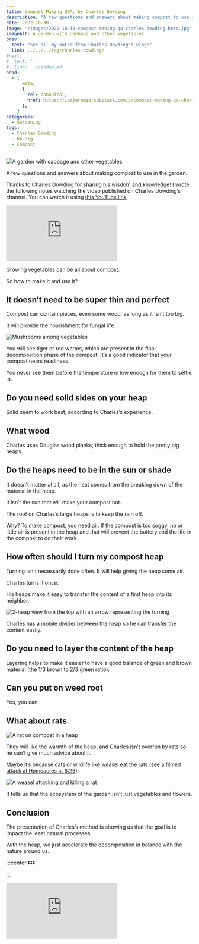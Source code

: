 ```yaml
---
title: Compost Making Q&A, by Charles Dowding
description: "A few questions and answers about making compost to use in the garden."
date: 2022-10-30
image: '/images/2022-10-30-compost-making-qa-charles-dowding-hero.jpg'
imageAlt: A garden with cabbage and other vegetables
prev:
  text: "See all my notes from Charles Dowding's vlogs"
  link: ../../../tag/charles-dowding/
#next:
#  text: ''
#  link: ..//index.md
head:
  - [
      meta,
      {
        rel: canonical,
        href: https://iamjeremie.substack.com/p/compost-making-qa-charles-dowding,
      },
    ]
categories:
  - Gardening
tags:
  - Charles Dowding
  - No Dig
  - Compost
---
```


![A garden with cabbage and other vegetables](/images/2022-10-30-compost-making-qa-charles-dowding-hero.jpg 'Credits: image taken from Charles Dowding’s vlog')

A few questions and answers about making compost to use in the garden.

Thanks to Charles Dowding for sharing his wisdom and knowledge! I wrote the following notes watching the video published on Charles Dowding’s channel. You can watch it using [this YouTube link](https://www.youtube.com/watch?v=BIV4lljN6Aw).

<!-- markdownlint-disable MD033 -->
<p class="newsletter-wrapper"><iframe class="newsletter-embed" src="https://iamjeremie.substack.com/embed" frameborder="0" scrolling="no"></iframe></p>

Growing vegetables can be all about compost.

So how to make it and use it?

## It doesn’t need to be super thin and perfect

Compost can contain pieces, even some wood, as long as it isn’t too big.

It will provide the nourishment for fungal life.

![Mushrooms among vegetables](images/mushrooms-among-vegetables.jpg 'Credits: image taken from Charles Dowding’s vlog')

You will see tiger or red worms, which are present in the final decomposition phase of the compost. It’s a good indicator that your compost nears readiness.

You never see them before the temperature in low enough for them to settle in.

## Do you need solid sides on your heap

Solid seem to work best, according to Charles’s experience.

## What wood

Charles uses Douglas wood planks, thick enough to hold the pretty big heaps.

## Do the heaps need to be in the sun or shade

It doesn’t matter at all, as the heat comes from the breaking down of the material in the heap.

It isn’t the sun that will make your compost hot.

The roof on Charles’s large heaps is to keep the rain off.

Why? To make compost, you need air. If the compost is too soggy, no or little air is present in the heap and that will prevent the battery and the life in the compost to do their work.

## How often should I turn my compost heap

Turning isn't necessarily done often. It will help giving the heap some air.

Charles turns it once.

His heaps make it easy to transfer the content of a first heap into its neighbor.

![2-heap view from the top with an arrow representing the turning](diagrams/heap-setup.drawio.svg)

Charles has a mobile divider between the heap so he can transfer the content easily.

## Do you need to layer the content of the heap

Layering helps to make it easier to have a good balance of green and brown material (the 1/3 brown to 2/3 green ratio).

## Can you put on weed root

Yes, you can.

## What about rats

![A rat on compost in a heap](images/a-rat.jpg 'Credits: image taken from Charles Dowding’s vlog')

They will like the warmth of the heap, and Charles isn’t overrun by rats so he can’t give much advice about it.

Maybe it’s because cats or wildlife like weasel eat the rats ([see a filmed attack at Homeacres at 8:23](https://youtu.be/BIV4lljN6Aw?t=503)).

![A weasel attacking and killing a rat](images/weasel-attacking-a-rat.jpg 'Credits: image taken from Charles Dowding’s vlog')

It tells us that the ecosystem of the garden isn’t just vegetables and flowers.

## Conclusion

The presentation of Charles’s method is showing us that the goal is to impact the least natural processes.

With the heap, we just accelerate the decomposition in balance with the nature around us.

:::center ⏬⏬⏬

:::

<!-- markdownlint-disable MD033 -->
<p class="newsletter-wrapper"><iframe class="newsletter-embed" src="https://iamjeremie.substack.com/embed" frameborder="0" scrolling="no"></iframe></p>
